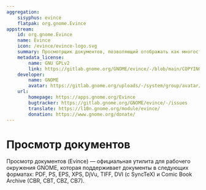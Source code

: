 ```yaml
---
aggregation: 
    sisyphus: evince
    flatpak: org.gnome.Evince
appstream:
    id: org.gnome.Evince
    name: Evince
    icon: /evince/evince-logo.svg
    summary: Просмотрщик документов, позволяющий отображать как многостраничные, так и одностраничные форматы документов, такие как PDF и Postscript
    metadata_license: 
        name: GNU GPLv2
        link: https://gitlab.gnome.org/GNOME/evince/-/blob/main/COPYING
    developer: 
        name: GNOME
        avatar: https://gitlab.gnome.org/uploads/-/system/group/avatar/8/gnomelogo.png?width=48
    url: 
        homepage: https://apps.gnome.org/Evince
        bugtracker: https://gitlab.gnome.org/GNOME/evince/-/issues
        translate: https://l10n.gnome.org/module/evince/
        donation: https://www.gnome.org/donate/
---
```




# Просмотр документов

Просмотр документов (Evince) — официальная утилита для рабочего окружения GNOME, которая поддерживает документы в следующих форматах: PDF, PS, EPS, XPS, DjVu, TIFF, DVI (с SyncTeX) и Comic Book Archive (CBR, CBT, CBZ, CB7).

<!--@include: @apps/_parts/install/content-repo.md-->
<!--@include: @apps/_parts/install/content-flatpak.md-->